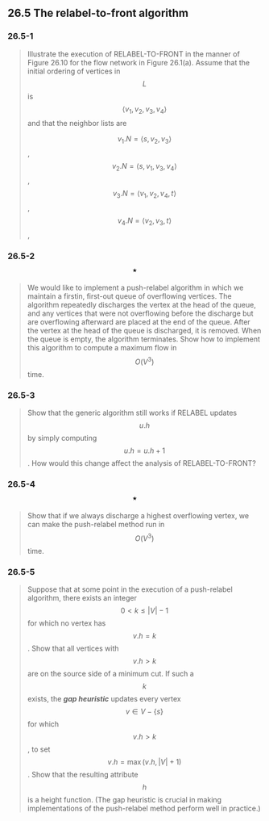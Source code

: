 ## 26.5 The relabel-to-front algorithm

### 26.5-1

> Illustrate the execution of RELABEL-TO-FRONT in the manner of Figure 26.10 for the flow network in Figure 26.1(a). Assume that the initial ordering of vertices in $$L$$ is $$\langle v_1, v_2, v_3, v_4 \rangle$$ and that the neighbor lists are
> 
> $$v_1.N = \langle s, v_2, v_3 \rangle$$,
> $$v_2.N = \langle s, v_1, v_3, v_4 \rangle$$,
> $$v_3.N = \langle v_1, v_2, v_4, t \rangle$$,
> $$v_4.N = \langle v_2, v_3, t \rangle$$,

### 26.5-2 $$\star$$

> We would like to implement a push-relabel algorithm in which we maintain a firstin, first-out queue of overflowing vertices. The algorithm repeatedly discharges the vertex at the head of the queue, and any vertices that were not overflowing before the discharge but are overflowing afterward are placed at the end of the queue. After the vertex at the head of the queue is discharged, it is removed. When the queue is empty, the algorithm terminates. Show how to implement this algorithm to compute a maximum flow in $$O(V^3)$$ time.

### 26.5-3

> Show that the generic algorithm still works if RELABEL updates $$u.h$$ by simply computing $$u.h = u.h + 1$$. How would this change affect the analysis of RELABEL-TO-FRONT?

### 26.5-4 $$\star$$

> Show that if we always discharge a highest overflowing vertex, we can make the
push-relabel method run in $$O(V^3)$$ time.

### 26.5-5

> Suppose that at some point in the execution of a push-relabel algorithm, there exists an integer $$0 < k \le |V| - 1$$ for which no vertex has $$v.h = k$$. Show that all vertices with $$v.h > k$$ are on the source side of a minimum cut. If such a $$k$$ exists, the __*gap heuristic*__ updates every vertex $$v \in V - \{s\}$$ for which $$v.h > k$$, to set $$v.h = \max(v.h, |V| + 1)$$. Show that the resulting attribute $$h$$ is a height function. (The gap heuristic is crucial in making implementations of the push-relabel method perform well in practice.)

